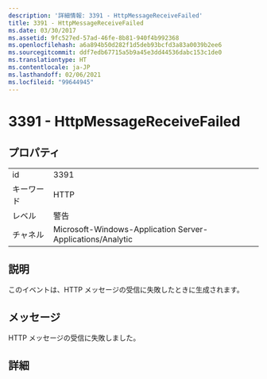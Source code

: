 ```yaml
---
description: '詳細情報: 3391 - HttpMessageReceiveFailed'
title: 3391 - HttpMessageReceiveFailed
ms.date: 03/30/2017
ms.assetid: 9fc527ed-57ad-46fe-8b81-940f4b992368
ms.openlocfilehash: a6a894b50d282f1d5deb93bcfd3a83a0039b2ee6
ms.sourcegitcommit: ddf7edb67715a5b9a45e3dd44536dabc153c1de0
ms.translationtype: HT
ms.contentlocale: ja-JP
ms.lasthandoff: 02/06/2021
ms.locfileid: "99644945"
---
```

# <a name="3391---httpmessagereceivefailed"></a>3391 - HttpMessageReceiveFailed

## <a name="properties"></a>プロパティ  
  
|||  
|-|-|  
|id|3391|  
|キーワード|HTTP|  
|レベル|警告|  
|チャネル|Microsoft-Windows-Application Server-Applications/Analytic|  
  
## <a name="description"></a>説明  

 このイベントは、HTTP メッセージの受信に失敗したときに生成されます。  
  
## <a name="message"></a>メッセージ  

 HTTP メッセージの受信に失敗しました。  
  
## <a name="details"></a>詳細
